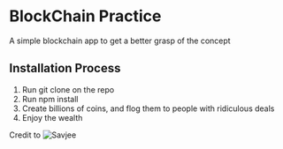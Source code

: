 # BlockChain Practice


A simple blockchain app to get a better grasp of the concept


## Installation Process

1. Run git clone on the repo
2. Run npm install
3. Create billions of coins, and flog them to people with ridiculous deals
4. Enjoy the wealth

Credit to ![Savjee](https://github.com/Savjee/SavjeeCoin)

